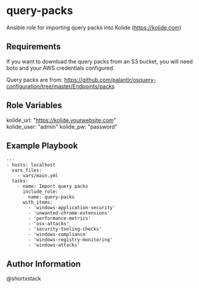 query-packs
=========

Ansible role for importing query packs into Kolide (https://kolide.com)

Requirements
------------

If you want to download the query packs from an S3 bucket, you will need boto and your AWS credentials configured.

Query packs are from: https://github.com/palantir/osquery-configuration/tree/master/Endpoints/packs

Role Variables
--------------

kolide_url: "https://kolide.yourwebsite.com"  
kolide_user: "admin"
kolide_pw: "password"


Example Playbook
----------------
```
---
- hosts: localhost
  vars_files:
    - vars/main.yml
  tasks:
    - name: Import query packs
      include_role:
        name: query-packs
      with_items:
        - 'windows-application-security'
        - 'unwanted-chrome-extensions'
        - 'performance-metrics'
        - 'osx-attacks'
        - 'security-tooling-checks'
        - 'windows-compliance'
        - 'windows-registry-monitoring'
        - 'windows-attacks'
```

Author Information
------------------

@shortxstack
